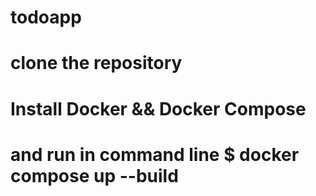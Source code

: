 # todoapp
# clone the repository
# Install Docker && Docker Compose
# and run in command line $ docker compose up --build
